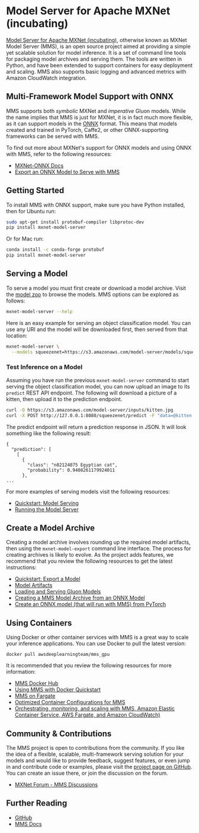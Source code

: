 # Model Server for Apache MXNet (incubating)

[Model Server for Apache MXNet (incubating)](https://github.com/awslabs/mxnet-model-server), otherwise known as MXNet Model Server (MMS), is an open source project aimed at providing a simple yet scalable solution for model inference. It is a set of command line tools for packaging model archives and serving them. The tools are written in Python, and have been extended to support containers for easy deployment and scaling. MMS also supports basic logging and advanced metrics with Amazon CloudWatch integration.


## Multi-Framework Model Support with ONNX

MMS supports both *symbolic* MXNet and *imperative* Gluon models. While the name implies that MMS is just for MXNet, it is in fact much more flexible, as it can support models in the [ONNX](https://onnx.ai) format. This means that models created and trained in PyTorch, Caffe2, or other ONNX-supporting frameworks can be served with MMS.

To find out more about MXNet's support for ONNX models and using ONNX with MMS, refer to the following resources:

* [MXNet-ONNX Docs](../api/python/contrib/onnx.md)
* [Export an ONNX Model to Serve with MMS](https://github.com/awslabs/mxnet-model-server/docs/export_from_onnx.md)

## Getting Started

To install MMS with ONNX support, make sure you have Python installed, then for Ubuntu run:

```bash
sudo apt-get install protobuf-compiler libprotoc-dev
pip install mxnet-model-server
```

Or for Mac run:

```bash
conda install -c conda-forge protobuf
pip install mxnet-model-server
```


## Serving a Model

To serve a model you must first create or download a model archive. Visit the [model zoo](https://github.com/awslabs/mxnet-model-server/docs/model_zoo.md) to browse the models. MMS options can be explored as follows:

```bash
mxnet-model-server --help
```

Here is an easy example for serving an object classification model. You can use any URI and the model will be downloaded first, then served from that location:

```bash
mxnet-model-server \
  --models squeezenet=https://s3.amazonaws.com/model-server/models/squeezenet_v1.1/squeezenet_v1.1.model
```


### Test Inference on a Model

Assuming you have run the previous `mxnet-model-server` command to start serving the object classification model, you can now upload an image to its `predict` REST API endpoint. The following will download a picture of a kitten, then upload it to the prediction endpoint.

```bash
curl -O https://s3.amazonaws.com/model-server/inputs/kitten.jpg
curl -X POST http://127.0.0.1:8080/squeezenet/predict -F "data=@kitten.jpg"
```

The predict endpoint will return a prediction response in JSON. It will look something like the following result:

```
{
  "prediction": [
    [
      {
        "class": "n02124075 Egyptian cat",
        "probability": 0.9408261179924011
      },
...
```

For more examples of serving models visit the following resources:

* [Quickstart: Model Serving](https://github.com/awslabs/mxnet-model-server/README.md#serve-a-model)
* [Running the Model Server](https://github.com/awslabs/mxnet-model-server/docs/server.md)


## Create a Model Archive

Creating a model archive involves rounding up the required model artifacts, then using the `mxnet-model-export` command line interface. The process for creating archives is likely to evolve. As the project adds features, we recommend that you review the following resources to get the latest instructions:

* [Quickstart: Export a Model](https://github.com/awslabs/mxnet-model-server/README.md#export-a-model)
* [Model Artifacts](https://github.com/awslabs/mxnet-model-server/docs/export_model_file_tour.md)
* [Loading and Serving Gluon Models](https://github.com/awslabs/mxnet-model-server/tree/master/examples/gluon_alexnet)
* [Creating a MMS Model Archive from an ONNX Model](https://github.com/awslabs/mxnet-model-server/docs/export_from_onnx.md)
* [Create an ONNX model (that will run with MMS) from PyTorch](https://github.com/onnx/onnx-mxnet/blob/master/README.md#quick-start)


## Using Containers

Using Docker or other container services with MMS is a great way to scale your inference applications. You can use Docker to pull the latest version:

```
docker pull awsdeeplearningteam/mms_gpu
```

It is recommended that you review the following resources for more information:

* [MMS Docker Hub](https://hub.docker.com/u/awsdeeplearningteam/)
* [Using MMS with Docker Quickstart](https://github.com/awslabs/mxnet-model-server/docker/README.md)
* [MMS on Fargate](https://github.com/awslabs/mxnet-model-server/docs/mms_on_fargate.md)
* [Optimized Container Configurations for MMS](https://github.com/awslabs/mxnet-model-server/docs/optimized_config.md)
* [Orchestrating, monitoring, and scaling with MMS, Amazon Elastic Container Service, AWS Fargate, and Amazon CloudWatch)](https://aws.amazon.com/blogs/machine-learning/apache-mxnet-model-server-adds-optimized-container-images-for-model-serving-at-scale/)


## Community & Contributions

The MMS project is open to contributions from the community. If you like the idea of a flexible, scalable, multi-framework serving solution for your models and would like to provide feedback, suggest features, or even jump in and contribute code or examples, please visit the [project page on GitHub](https://github.com/awslabs/mxnet-model-server). You can create an issue there, or join the discussion on the forum.

* [MXNet Forum - MMS Discussions](https://discuss.mxnet.io/c/mxnet-model-server)


## Further Reading

* [GitHub](https://github.com/awslabs/mxnet-model-server)
* [MMS Docs](https://github.com/awslabs/mxnet-model-server/docs)

